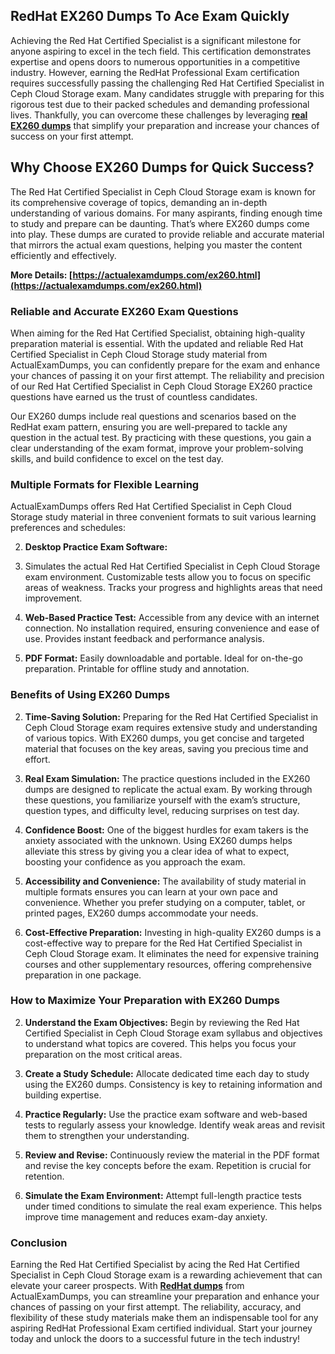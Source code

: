 ## **RedHat**  **EX260 Dumps To Ace Exam Quickly**

Achieving the Red Hat Certified Specialist is a significant milestone for anyone aspiring to excel in the tech field. This certification demonstrates expertise and opens doors to numerous opportunities in a competitive industry. However, earning the RedHat Professional Exam certification requires successfully passing the challenging Red Hat Certified Specialist in Ceph Cloud Storage exam. Many candidates struggle with preparing for this rigorous test due to their packed schedules and demanding professional lives. Thankfully, you can overcome these challenges by leveraging  **[real EX260 dumps](https://actualexamdumps.com/ex260.html)**  that simplify your preparation and increase your chances of success on your first attempt.

## **Why Choose EX260 Dumps for Quick Success?**

The Red Hat Certified Specialist in Ceph Cloud Storage exam is known for its comprehensive coverage of topics, demanding an in-depth understanding of various domains. For many aspirants, finding enough time to study and prepare can be daunting. That’s where EX260 dumps come into play. These dumps are curated to provide reliable and accurate material that mirrors the actual exam questions, helping you master the content efficiently and effectively.

**More Details:  [https://actualexamdumps.com/ex260.html](https://actualexamdumps.com/ex260.html)**

### **Reliable and Accurate EX260 Exam Questions**

When aiming for the Red Hat Certified Specialist, obtaining high-quality preparation material is essential. With the updated and reliable Red Hat Certified Specialist in Ceph Cloud Storage study material from ActualExamDumps, you can confidently prepare for the exam and enhance your chances of passing it on your first attempt. The reliability and precision of our Red Hat Certified Specialist in Ceph Cloud Storage EX260 practice questions have earned us the trust of countless candidates.

Our EX260 dumps include real questions and scenarios based on the RedHat exam pattern, ensuring you are well-prepared to tackle any question in the actual test. By practicing with these questions, you gain a clear understanding of the exam format, improve your problem-solving skills, and build confidence to excel on the test day.

### **Multiple Formats for Flexible Learning**

ActualExamDumps offers Red Hat Certified Specialist in Ceph Cloud Storage study material in three convenient formats to suit various learning preferences and schedules:

2.  **Desktop Practice Exam Software:**
    
3.  Simulates the actual Red Hat Certified Specialist in Ceph Cloud Storage exam environment. Customizable tests allow you to focus on specific areas of weakness. Tracks your progress and highlights areas that need improvement.
    
4.  **Web-Based Practice Test:**  Accessible from any device with an internet connection. No installation required, ensuring convenience and ease of use. Provides instant feedback and performance analysis.
    
5.  **PDF Format:**  Easily downloadable and portable. Ideal for on-the-go preparation. Printable for offline study and annotation.
    

### **Benefits of Using EX260 Dumps**

2.  **Time-Saving Solution:**  Preparing for the Red Hat Certified Specialist in Ceph Cloud Storage exam requires extensive study and understanding of various topics. With EX260 dumps, you get concise and targeted material that focuses on the key areas, saving you precious time and effort.
    
3.  **Real Exam Simulation:**  The practice questions included in the EX260 dumps are designed to replicate the actual exam. By working through these questions, you familiarize yourself with the exam’s structure, question types, and difficulty level, reducing surprises on test day.
    
4.  **Confidence Boost:**  One of the biggest hurdles for exam takers is the anxiety associated with the unknown. Using EX260 dumps helps alleviate this stress by giving you a clear idea of what to expect, boosting your confidence as you approach the exam.
    
5.  **Accessibility and Convenience:**  The availability of study material in multiple formats ensures you can learn at your own pace and convenience. Whether you prefer studying on a computer, tablet, or printed pages, EX260 dumps accommodate your needs.
    
6.  **Cost-Effective Preparation:**  Investing in high-quality EX260 dumps is a cost-effective way to prepare for the Red Hat Certified Specialist in Ceph Cloud Storage exam. It eliminates the need for expensive training courses and other supplementary resources, offering comprehensive preparation in one package.
    

### **How to Maximize Your Preparation with EX260 Dumps**

2.  **Understand the Exam Objectives:**  Begin by reviewing the Red Hat Certified Specialist in Ceph Cloud Storage exam syllabus and objectives to understand what topics are covered. This helps you focus your preparation on the most critical areas.
    
3.  **Create a Study Schedule:**  Allocate dedicated time each day to study using the EX260 dumps. Consistency is key to retaining information and building expertise.
    
4.  **Practice Regularly:**  Use the practice exam software and web-based tests to regularly assess your knowledge. Identify weak areas and revisit them to strengthen your understanding.
    
5.  **Review and Revise:**  Continuously review the material in the PDF format and revise the key concepts before the exam. Repetition is crucial for retention.
    
6.  **Simulate the Exam Environment:**  Attempt full-length practice tests under timed conditions to simulate the real exam experience. This helps improve time management and reduces exam-day anxiety.
    

### **Conclusion**

Earning the Red Hat Certified Specialist by acing the Red Hat Certified Specialist in Ceph Cloud Storage exam is a rewarding achievement that can elevate your career prospects. With  **[RedHat dumps](https://actualexamdumps.com/redhat-certification.html)**  from ActualExamDumps, you can streamline your preparation and enhance your chances of passing on your first attempt. The reliability, accuracy, and flexibility of these study materials make them an indispensable tool for any aspiring RedHat Professional Exam certified individual. Start your journey today and unlock the doors to a successful future in the tech industry!
